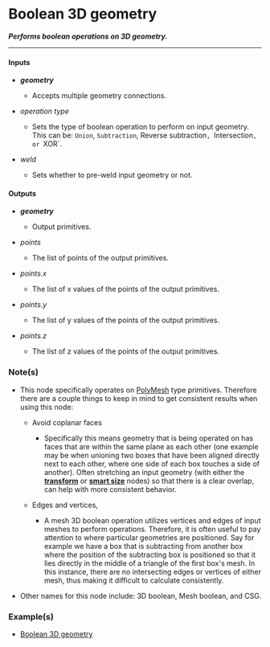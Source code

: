 # Boolean 3D geometry

**_Performs boolean operations on 3D geometry._**

---


#### Inputs

* **_geometry_**

  * Accepts multiple geometry connections.

* _operation type_

  * Sets the type of boolean operation to perform on input geometry. This can be: `Union`, `Subtraction`, Reverse subtraction`, `Intersection`, or `XOR`.

* _weld_

  * Sets whether to pre-weld input geometry or not.


#### Outputs

* **_geometry_**

  * Output primitives.

* _points_

  * The list of points of the output primitives.

* _points.x_

  * The list of x values of the points of the output primitives.

* _points.y_

  * The list of y values of the points of the output primitives.

* _points.z_

  * The list of z values of the points of the output primitives.


### Note(s)

* This node specifically operates on [PolyMesh](/concepts/GeneralConcepts/polyMesh.md) type primitives. Therefore there are a couple things to keep in mind to get consistent results when using this node:

  * Avoid coplanar faces

    * Specifically this means geometry that is being operated on has faces that are within the same plane as each other (one example may be when unioning two boxes that have been aligned directly next to each other, where one side of each box touches a side of another). Often stretching an input geometry (with either the [**transform**](/nodes/TransformPrimitives/documentation.md) or [**smart size**](/nodes/SmartSize/documentation.md) nodes) so that there is a clear overlap, can help with more consistent behavior.

  * Edges and vertices,

    * A mesh 3D boolean operation utilizes vertices and edges of input meshes to perform operations. Therefore, it is often useful to pay attention to where particular geometries are positioned. Say for example we have a box that is subtracting from another box where the position of the subtracting box is positioned so that it lies directly in the middle of a triangle of the first box's mesh. In this instance, there are no intersecting edges or vertices of either mesh, thus making it difficult to calculate consistently.

* Other names for this node include: 3D boolean, Mesh boolean, and CSG.


### Example(s)

* <a href="https://creator.trimble.com/graph?assetURI=whp:b289a76d-c470-4d84-bf40-85f14084622e&version=latest" target="_blank">Boolean 3D geometry</a>
